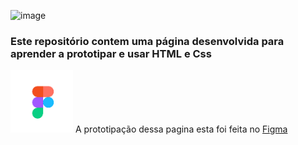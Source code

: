 ![image](https://github.com/Miguel1DM/Cartao-de-visitas/assets/141651248/c3e60fd2-25c6-42e4-a1f3-76df0c4c8589)<h3>Este repositório contem uma página desenvolvida para aprender a prototipar e usar HTML e Css</h3>

<img src="https://github.com/Miguel1DM/Cartao-de-visitas/blob/main/img/download.png" width = "100px"/> A prototipação dessa pagina esta foi feita no [Figma](https://www.figma.com/file/LpdFivPdI8kVfiifOUf5Zm/Aula-28-08-23?type=design&mode=design&t=Fga8E9MRLRRsLjm4-1)





